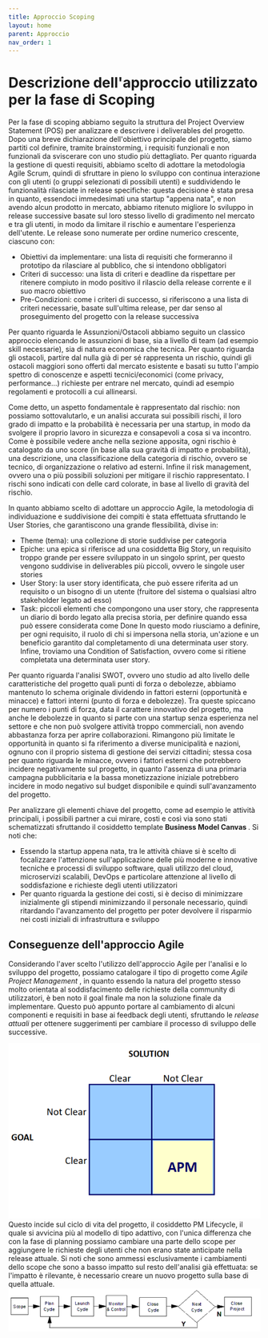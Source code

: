 ```yaml
---
title: Approccio Scoping
layout: home
parent: Approccio
nav_order: 1
---
```

# Descrizione dell'approccio utilizzato per la fase di Scoping

Per la fase di scoping abbiamo seguito la struttura del Project Overview Statement (POS) per analizzare e descrivere 
i deliverables del progetto. Dopo una breve dichiarazione dell'obiettivo principale del progetto, siamo partiti
col definire, tramite brainstorming, i requisiti funzionali e non funzionali da sviscerare con uno studio più dettagliato.
Per quanto riguarda la gestione di questi requisiti, abbiamo scelto di adottare la metodologia Agile Scrum, quindi di sfruttare in pieno lo sviluppo con continua interazione con gli utenti (o gruppi selezionati di possibili utenti) e suddividendo le funzionalità rilasciate in release specifiche: questa decisione è stata presa in quanto, essendoci immedesimati una startup "appena nata", e non avendo alcun prodotto in mercato, abbiamo ritenuto migliore lo sviluppo in release successive basate sul loro stesso livello di gradimento nel mercato e tra gli utenti, in modo da limitare il rischio e aumentare l'esperienza dell'utente.
Le release sono numerate per ordine numerico crescente, ciascuno con:
- Obiettivi da implementare: una lista di requisiti che formeranno il prototipo da rilasciare al pubblico, che si intendono obbligatori
- Criteri di successo: una lista di criteri e deadline da rispettare per ritenere compiuto in modo positivo il rilascio della release corrente e il suo macro obiettivo
- Pre-Condizioni: come i criteri di successo, si riferiscono a una lista di criteri necessarie, basate sull'ultima release, per dar senso al proseguimento del progetto con la release successiva

Per quanto riguarda le Assunzioni/Ostacoli abbiamo seguito un classico approccio elencando le assunzioni di base, sia a livello di team (ad esempio skill necessarie), sia di natura economica che tecnica. Per quanto riguarda gli ostacoli, partire dal nulla già di per sé rappresenta un rischio, quindi gli ostacoli maggiori sono offerti dal mercato esistente e basati su tutto l'ampio spettro di conoscenze e aspetti tecnici/economici (come privacy, performance...) richieste per entrare nel mercato, quindi ad esempio regolamenti e protocolli a cui allinearsi.

Come detto, un aspetto fondamentale è rappresentato dal rischio: non possiamo sottovalutarlo, e un analisi accurata sui possibili rischi, il loro grado di impatto e la probabilità è necessaria per una startup, in modo da svolgere il proprio lavoro in sicurezza e consapevoli a cosa si va incontro.
Come è possibile vedere anche nella sezione apposita, ogni rischio è catalogato da uno score (in base alla sua gravità di impatto e probabilità), una descrizione, una classificazione della categoria di rischio, ovvero se tecnico, di organizzazione o relativo ad esterni. Infine il risk management, ovvero una o più possibili soluzioni per mitigare il rischio rappresentato. I rischi sono indicati con delle card colorate, in base al livello di gravità del rischio.

In quanto abbiamo scelto di adottare un approccio Agile, la metodologia di individuazione e suddivisione dei compiti è stata effettuata sfruttando le User Stories, che garantiscono una grande flessibilità, divise in:
- Theme (tema): una collezione di storie suddivise per categoria
- Epiche: una epica si riferisce ad una cosiddetta Big Story, un requisito troppo grande per essere sviluppato in un singolo sprint, per questo vengono suddivise in deliverables più piccoli, ovvero le singole user stories
- User Story: la user story identificata, che può essere riferita ad un requisito o un bisogno di un utente (fruitore del sistema o qualsiasi altro stakeholder legato ad esso)
- Task: piccoli elementi che compongono una user story, che rappresenta un diario di bordo legato alla precisa storia, per definire quando essa può essere considerata come <it> Done </it>
In questo modo riusciamo a definire, per ogni requisito, il ruolo di chi si impersona nella storia, un'azione e un beneficio garantito dal completamento di una determinata user story. Infine, troviamo una Condition of Satisfaction, ovvero come si ritiene completata una determinata user story.

Per quanto riguarda l'analisi SWOT, ovvero uno studio ad alto livello delle caratteristiche del progetto quali punti di forza o debolezze, abbiamo mantenuto lo schema originale dividendo in fattori esterni (opportunità e minacce) e fattori interni (punto di forza e debolezze). Tra queste spiccano per numero i punti di forza, data il carattere innovativo del progetto, ma anche le debolezze in quanto si parte con una startup senza esperienza nel settore e che non può svolgere attività troppo commerciali, non avendo abbastanza forza per aprire collaborazioni.
Rimangono più limitate le opportunità in quanto si fa riferimento a diverse municipalità e nazioni, ognuno con il proprio sistema di gestione dei servizi cittadini; stessa cosa per quanto riguarda le minacce, ovvero i fattori esterni che potrebbero incidere negativamente sul progetto, in quanto l'assenza di una primaria campagna pubblicitaria e la bassa monetizzazione iniziale potrebbero incidere in modo negativo sul budget disponibile e quindi sull'avanzamento del progetto.

Per analizzare gli elementi chiave del progetto, come ad esempio le attività principali, i possibili partner a cui mirare, costi e così via sono stati schematizzati sfruttando il cosiddetto template <b> Business Model Canvas </b>. Si noti che:
- Essendo la startup appena nata, tra le attività chiave si è scelto di focalizzare l'attenzione sull'applicazione delle più moderne e innovative tecniche e processi di sviluppo software, quali utilizzo del cloud, microservizi scalabili, DevOps e particolare attenzione al livello di soddisfazione e richieste degli utenti utilizzatori
- Per quanto riguarda la gestione dei costi, si è deciso di minimizzare inizialmente gli stipendi minimizzando il personale necessario, quindi ritardando l'avanzamento del progetto per poter devolvere il risparmio nei costi iniziali di infrastruttura e sviluppo

## Conseguenze dell'approccio Agile
Considerando l'aver scelto l'utilizzo dell'approccio Agile per l'analisi e lo sviluppo del progetto, possiamo catalogare il tipo di progetto come <i> Agile Project Management </i>, in quanto essendo la natura del progetto stesso molto orientata al soddisfacimento delle richieste della community di utilizzatori, è ben noto il goal finale ma non la soluzione finale da implementare. Questo può appunto portare al cambiamento di alcuni componenti e requisiti in base ai feedback degli utenti, sfruttando le <i> release attuali </i> per ottenere suggerimenti per cambiare il processo di sviluppo delle successive.
<center>
<img src="img/project_type.png"/>
</center>
Questo incide sul ciclo di vita del progetto, il cosiddetto PM Lifecycle, il quale si avvicina più al modello di tipo adattivo, con l'unica differenza che con la fase di planning possiamo cambiare una parte dello scope per aggiungere le richieste degli utenti che non erano state anticipate nella release attuale. Si noti che sono ammessi esclusivamente i cambiamenti dello scope che sono a basso impatto sul resto dell'analisi già effettuata: se l'impatto è rilevante, è necessario creare un nuovo progetto sulla base di quella attuale.
<center>
<img src="img/pm_lc_model.PNG"/>
</center>